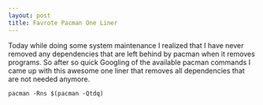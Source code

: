 ```yaml
---
layout: post
title: Favrote Pacman One Liner
---
```


Today while doing some system maintenance I realized that I have
never removed any dependencies that are left behind by pacman
when it removes programs. So after so quick Googling of the available
pacman commands I came up with this awesome one liner that removes all
dependencies that are not needed anymore.

```
pacman -Rns $(pacman -Qtdq)
```
